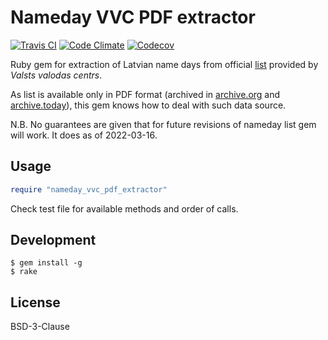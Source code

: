 # Nameday VVC PDF extractor

[![Travis CI](https://img.shields.io/travis/aleksandrs-ledovskis/nameday-vvc-pdf-extractor.svg?style=flat-square)](https://travis-ci.org/aleksandrs-ledovskis/nameday-vvc-pdf-extractor)
[![Code Climate](https://img.shields.io/codeclimate/maintainability/aleksandrs-ledovskis/nameday-vvc-pdf-extractor.svg?style=flat-square)](https://codeclimate.com/github/aleksandrs-ledovskis/nameday-vvc-pdf-extractor)
[![Codecov](https://img.shields.io/codecov/c/github/aleksandrs-ledovskis/nameday-vvc-pdf-extractor.svg?style=flat-square)](https://codecov.io/gh/aleksandrs-ledovskis/nameday-vvc-pdf-extractor)

Ruby gem for extraction of Latvian name days from official [list](http://vvc.gov.lv/index.php?route=product/category&path=193_199) provided by _Valsts valodas centrs_.

As list is available only in PDF format (archived in [archive.org](https://web.archive.org/web/20220319122108/http://vvc.gov.lv/advantagecms/export/docs/komisijas/tradic_v%C4%81rdadienu_saraksts_2022.pdf) and [archive.today](https://archive.today/T5Wbd)), this gem knows how to deal with such data source.

N.B. No guarantees are given that for future revisions of nameday list gem will work. It does as of 2022-03-16.

## Usage

```ruby
require "nameday_vvc_pdf_extractor"
```

Check test file for available methods and order of calls.

## Development

```shell
$ gem install -g
$ rake
```

## License

BSD-3-Clause
